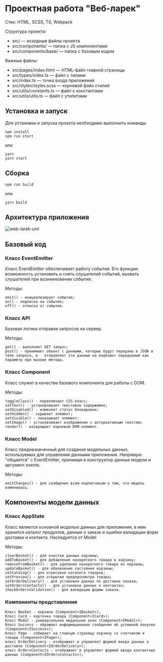 # Проектная работа "Веб-ларек"

Стек: HTML, SCSS, TS, Webpack

Структура проекта:
- src/ — исходные файлы проекта
- src/components/ — папка с JS компонентами
- src/components/base/ — папка с базовым кодом

Важные файлы:
- src/pages/index.html — HTML-файл главной страницы
- src/types/index.ts — файл с типами
- src/index.ts — точка входа приложения
- src/styles/styles.scss — корневой файл стилей
- src/utils/constants.ts — файл с константами
- src/utils/utils.ts — файл с утилитами

## Установка и запуск
Для установки и запуска проекта необходимо выполнить команды

```
npm install
npm run start
```

или

```
yarn
yarn start
```
## Сборка

```
npm run build
```

или

```
yarn build
```
## Архитектура приложения
![web-larek-uml](https://github.com/user-attachments/assets/70f00704-28be-4186-8624-03050432b2a8)

## Базовый код

### Класс EventEmitter
Класс EventEmitter обеспечивает работу событий. Его функции: возможность установить и снять слушателей событий, вызвать слушателей при возникновении события.  

Методы:  

    emit() - инициализирует событие;
    on() - подписка на события;  
    off() - отписка от события. 

### Класс API
Базовая логика отправки запросов на сервер.  

Методы:  

    get() - выполняет GET запрос;   
    post() - принимает объект с данными, которые будут переданы в JSON в теле запроса, и   отправляет эти данные на ендпоинт переданный как параметр при вызове метода.

### Класс Component
Класс служит в качестве базового компонента для работы с DOM.  

Методы:  

    toggleClass() - переключает CSS-класс;
    setText() - установливает текстовое содержимое;
    setDisabled() - изменяет статус блокировки;
    setHidden() - скрывает элемент;
    setVisible() - показывает элемент;
    setImage() - установливает изображение с алтернативным текстом;
    render() - возвращает корневой DOM-элемент.

### Класс Model
Класс предназначенный для создания модельных данных, используемых для управления данными приложения. 
Напрямую "общается" с EventEmitter, принимая в конструктор данные модели и аргумент events.

Методы:

    emitChanges() - для сообщения всем подписчикам о том, что модель изменилась.

## Компоненты модели данных

### Класс AppState
Класс является основной моделью данных для приложения, в нем хранится каталог продуктов, данные о заказе и ошибки валидации форм доставки и контакта.
Наследуется от Model

Методы:

    clearBasket() - для очистки данных корзины;
    addToBasket() - для добавления конкретного товара в корзину;
    removeFromBasket() - для удаления конкретного товара из корзины;
    updateBasket() - для обновление состояния корзины;
    setCatalog() - для отрисовки каталога товаров;
    setPreview() - для открытия предпросмотра товара;
    setOrderDelivery() - для установки данных по доставке заказа;
    setOrdersContacts() - для установки данных о контактах;
    checkOrdersValidation() - для валидации формы заказа.

### Компоненты представления

    Класс Basket - корзина (Component<IBasket>);
    Класс Card - карточка товара (Component<ICard>);
    Класс Modal - универсальное модальное окно (Component<IModal>);
    Класс Success - ображает информационное сообщение об успешной покупке (Component<ISuccess>);
    Класс Page - собирает на главную страницу корзину со счетчиком и товары (Component<IPage>);
    класс OrderDelivery - отображает и управляет формой ввода данных о доставке (Component<IOrderDelivery>);
    класс OrdersContacts - отображает и управляет формой ввода контактных данных (Component<IOrdersContacts>);
